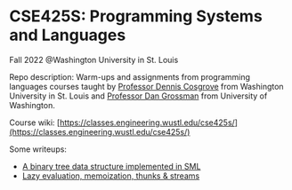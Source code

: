 # CSE425S: Programming Systems and Languages

Fall 2022 @Washington University in St. Louis

Repo description: Warm-ups and assignments from programming languages courses taught by [Professor Dennis Cosgrove](https://www.cse.wustl.edu/~dennis.cosgrove/) from Washington University in St. Louis and [Professor Dan Grossman](https://homes.cs.washington.edu/~djg/) from University of Washington.

Course wiki: [https://classes.engineering.wustl.edu/cse425s/](https://classes.engineering.wustl.edu/cse425s/)

Some writeups:
* [A binary tree data structure implemented in SML](https://xingjianxuanyuan.github.io/bst-sml/)
* [Lazy evaluation, memoization, thunks & streams](https://xingjianxuanyuan.github.io/streams-racket/)
